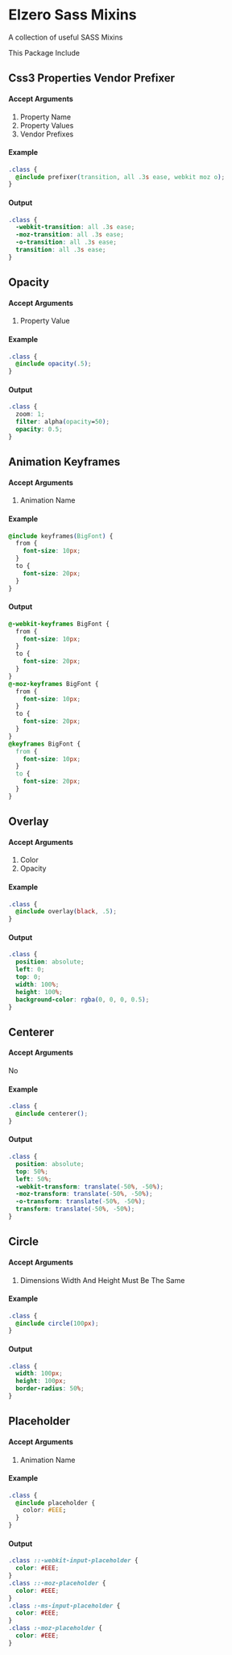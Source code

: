 # Elzero Sass Mixins
A collection of useful SASS Mixins

This Package Include

## Css3 Properties Vendor Prefixer

#### Accept Arguments 

1. Property Name
2. Property Values
3. Vendor Prefixes

#### Example

```css
.class {
  @include prefixer(transition, all .3s ease, webkit moz o);
}
 ```
#### Output

```css
.class {
  -webkit-transition: all .3s ease;
  -moz-transition: all .3s ease;
  -o-transition: all .3s ease;
  transition: all .3s ease;
}
 ```

## Opacity

#### Accept Arguments 

1. Property Value

#### Example

```css
.class {
  @include opacity(.5);
}
```

#### Output

```css
.class {
  zoom: 1;
  filter: alpha(opacity=50);
  opacity: 0.5;
}
 ```

## Animation Keyframes

#### Accept Arguments 

1. Animation Name

#### Example

```css
@include keyframes(BigFont) {
  from {
    font-size: 10px;
  }
  to {
    font-size: 20px;
  }
}
```

#### Output

```css
@-webkit-keyframes BigFont {
  from {
    font-size: 10px;
  }
  to {
    font-size: 20px;
  }
}
@-moz-keyframes BigFont {
  from {
    font-size: 10px;
  }
  to {
    font-size: 20px;
  }
}
@keyframes BigFont {
  from {
    font-size: 10px;
  }
  to {
    font-size: 20px;
  }
}
```

## Overlay

#### Accept Arguments 

1. Color
2. Opacity

#### Example

```css
.class {
  @include overlay(black, .5);
}
```

#### Output

```css
.class {
  position: absolute;
  left: 0;
  top: 0;
  width: 100%;
  height: 100%;
  background-color: rgba(0, 0, 0, 0.5);
}
```

## Centerer

#### Accept Arguments 

No

#### Example

```css
.class {
  @include centerer();
}
```

#### Output

```css
.class {
  position: absolute;
  top: 50%;
  left: 50%;
  -webkit-transform: translate(-50%, -50%);
  -moz-transform: translate(-50%, -50%);
  -o-transform: translate(-50%, -50%);
  transform: translate(-50%, -50%);
}
```

## Circle

#### Accept Arguments 

1. Dimensions Width And Height Must Be The Same

#### Example

```css
.class {
  @include circle(100px);
}
```

#### Output

```css
.class {
  width: 100px;
  height: 100px;
  border-radius: 50%;
}
```

## Placeholder

#### Accept Arguments 

1. Animation Name

#### Example

```css
.class {
  @include placeholder {
    color: #EEE;
  }
}
```

#### Output

```css
.class ::-webkit-input-placeholder {
  color: #EEE;
}
.class ::-moz-placeholder {
  color: #EEE;
}
.class :-ms-input-placeholder {
  color: #EEE;
}
.class :-moz-placeholder {
  color: #EEE;
}
```
